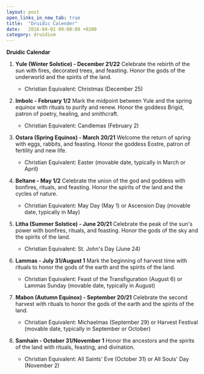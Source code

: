 ```yaml
---
layout: post
open_links_in_new_tab: true
title:  "Druidic Calender"
date:   2016-04-01 09:00:00 +0200
category: druidism
---
```


**Druidic Calendar**

1. **Yule (Winter Solstice) - December 21/22**
Celebrate the rebirth of the sun with fires, decorated trees, and feasting. Honor the gods of the underworld and the spirits of the land.
	* Christian Equivalent: Christmas (December 25)

2. **Imbolc - February 1/2**
Mark the midpoint between Yule and the spring equinox with rituals to purify and renew. Honor the goddess Brigid, patron of poetry, healing, and smithcraft.
	* Christian Equivalent: Candlemas (February 2)

3. **Ostara (Spring Equinox) - March 20/21**
Welcome the return of spring with eggs, rabbits, and feasting. Honor the goddess Eostre, patron of fertility and new life.
	* Christian Equivalent: Easter (movable date, typically in March or April)

4. **Beltane - May 1/2**
Celebrate the union of the god and goddess with bonfires, rituals, and feasting. Honor the spirits of the land and the cycles of nature.
	* Christian Equivalent: May Day (May 1) or Ascension Day (movable date, typically in May)

5. **Litha (Summer Solstice) - June 20/21**
Celebrate the peak of the sun's power with bonfires, rituals, and feasting. Honor the gods of the sky and the spirits of the land.
	* Christian Equivalent: St. John's Day (June 24)

6. **Lammas - July 31/August 1**
Mark the beginning of harvest time with rituals to honor the gods of the earth and the spirits of the land.
	* Christian Equivalent: Feast of the Transfiguration (August 6) or Lammas Sunday (movable date, typically in August)

7. **Mabon (Autumn Equinox) - September 20/21**
Celebrate the second harvest with rituals to honor the gods of the earth and the spirits of the land.
	* Christian Equivalent: Michaelmas (September 29) or Harvest Festival (movable date, typically in September or October)

8. **Samhain - October 31/November 1**
Honor the ancestors and the spirits of the land with rituals, feasting, and divination.
	* Christian Equivalent: All Saints' Eve (October 31) or All Souls' Day (November 2)
